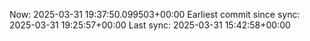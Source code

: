 Now: 2025-03-31 19:37:50.099503+00:00 Earliest commit since sync: 2025-03-31 19:25:57+00:00 Last sync: 2025-03-31 15:42:58+00:00
